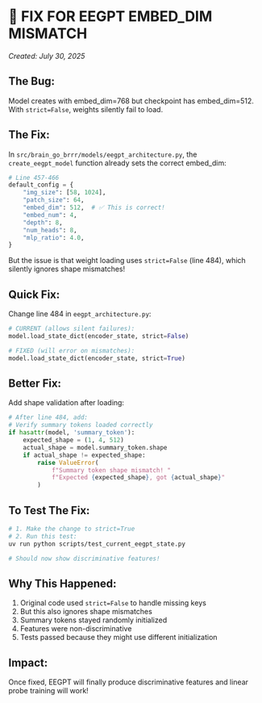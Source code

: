 # 🔧 FIX FOR EEGPT EMBED_DIM MISMATCH

_Created: July 30, 2025_

## The Bug:
Model creates with embed_dim=768 but checkpoint has embed_dim=512. With `strict=False`, weights silently fail to load.

## The Fix:

In `src/brain_go_brrr/models/eegpt_architecture.py`, the `create_eegpt_model` function already sets the correct embed_dim:

```python
# Line 457-466
default_config = {
    "img_size": [58, 1024],
    "patch_size": 64,
    "embed_dim": 512,  # ✅ This is correct!
    "embed_num": 4,
    "depth": 8,
    "num_heads": 8,
    "mlp_ratio": 4.0,
}
```

But the issue is that weight loading uses `strict=False` (line 484), which silently ignores shape mismatches!

## Quick Fix:

Change line 484 in `eegpt_architecture.py`:

```python
# CURRENT (allows silent failures):
model.load_state_dict(encoder_state, strict=False)

# FIXED (will error on mismatches):
model.load_state_dict(encoder_state, strict=True)
```

## Better Fix:

Add shape validation after loading:

```python
# After line 484, add:
# Verify summary tokens loaded correctly
if hasattr(model, 'summary_token'):
    expected_shape = (1, 4, 512)
    actual_shape = model.summary_token.shape
    if actual_shape != expected_shape:
        raise ValueError(
            f"Summary token shape mismatch! "
            f"Expected {expected_shape}, got {actual_shape}"
        )
```

## To Test The Fix:

```bash
# 1. Make the change to strict=True
# 2. Run this test:
uv run python scripts/test_current_eegpt_state.py

# Should now show discriminative features!
```

## Why This Happened:

1. Original code used `strict=False` to handle missing keys
2. But this also ignores shape mismatches
3. Summary tokens stayed randomly initialized
4. Features were non-discriminative
5. Tests passed because they might use different initialization

## Impact:

Once fixed, EEGPT will finally produce discriminative features and linear probe training will work!
